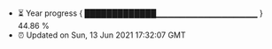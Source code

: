 - ⏳ Year progress { █████████████▁▁▁▁▁▁▁▁▁▁▁▁▁▁▁▁▁ } 44.86 %
- ⏰ Updated on Sun, 13 Jun 2021 17:32:07 GMT

